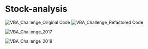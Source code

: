 # Stock-analysis



![VBA_Challenge_Original Code](https://user-images.githubusercontent.com/96746207/155914923-878c4773-c985-40cf-99c3-bb0435cd18c0.png)
![VBA_Challenge_Refactored Code ](https://user-images.githubusercontent.com/96746207/155914948-6818a104-7b1d-4944-983c-a6f35dd3083f.png)


![VBA_Challenge_2017](https://user-images.githubusercontent.com/96746207/155912775-a5430d77-46b0-4171-8ce7-755f940fb4e9.png)

![VBA_Challenge_2018](https://user-images.githubusercontent.com/96746207/155912845-9252fdac-ac96-4f3f-98e6-e8d39db080b4.png)
